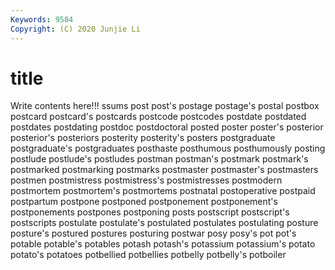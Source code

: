 ```yaml
---
Keywords: 9584
Copyright: (C) 2020 Junjie Li
---
```


# title

Write contents here!!!
ssums 
post 
post's 
postage 
postage's
postal 
postbox 
postcard 
postcard's 
postcards 
postcode 
postcodes 
postdate 
postdated 
postdates
postdating 
postdoc 
postdoctoral 
posted 
poster 
poster's 
posterior 
posterior's 
posteriors 
posterity
posterity's 
posters 
postgraduate 
postgraduate's 
postgraduates 
posthaste 
posthumous 
posthumously 
posting 
postlude
postlude's 
postludes 
postman 
postman's 
postmark 
postmark's 
postmarked 
postmarking 
postmarks 
postmaster
postmaster's 
postmasters 
postmen 
postmistress 
postmistress's 
postmistresses 
postmodern 
postmortem 
postmortem's 
postmortems
postnatal 
postoperative 
postpaid 
postpartum 
postpone 
postponed 
postponement 
postponement's 
postponements 
postpones
postponing 
posts 
postscript 
postscript's 
postscripts 
postulate 
postulate's 
postulated 
postulates 
postulating
posture 
posture's 
postured 
postures 
posturing 
postwar 
posy 
posy's 
pot 
pot's
potable 
potable's 
potables 
potash 
potash's 
potassium 
potassium's 
potato 
potato's 
potatoes
potbellied 
potbellies 
potbelly 
potbelly's 
potboiler 
